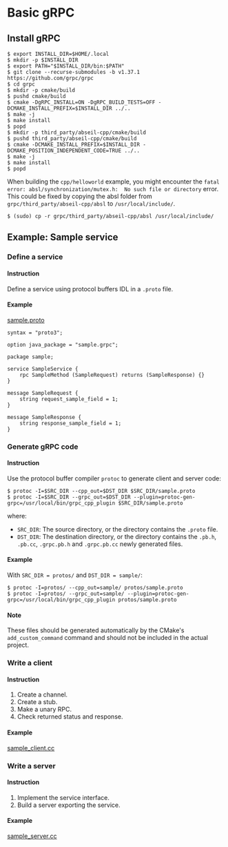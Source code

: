 # Basic gRPC
## Install gRPC
```
$ export INSTALL_DIR=$HOME/.local
$ mkdir -p $INSTALL_DIR
$ export PATH="$INSTALL_DIR/bin:$PATH"
$ git clone --recurse-submodules -b v1.37.1 https://github.com/grpc/grpc
$ cd grpc
$ mkdir -p cmake/build
$ pushd cmake/build
$ cmake -DgRPC_INSTALL=ON -DgRPC_BUILD_TESTS=OFF -DCMAKE_INSTALL_PREFIX=$INSTALL_DIR ../..
$ make -j
$ make install
$ popd
$ mkdir -p third_party/abseil-cpp/cmake/build
$ pushd third_party/abseil-cpp/cmake/build
$ cmake -DCMAKE_INSTALL_PREFIX=$INSTALL_DIR -DCMAKE_POSITION_INDEPENDENT_CODE=TRUE ../..
$ make -j
$ make install
$ popd
```

When building the `cpp/helloworld` example, you might encounter the `fatal error: absl/synchronization/mutex.h: 
No such file or directory` error. This could be fixed by copying the absl folder from `grpc/third_party/abseil-cpp/absl` 
to `/usr/local/include/`.

```
$ (sudo) cp -r grpc/third_party/abseil-cpp/absl /usr/local/include/
```

## Example: Sample service

### Define a service

#### Instruction
Define a service using protocol buffers IDL in a `.proto` file.

#### Example
[sample.proto](protos/sample.proto)

```
syntax = "proto3";

option java_package = "sample.grpc";

package sample;

service SampleService {
    rpc SampleMethod (SampleRequest) returns (SampleResponse) {}
}

message SampleRequest {
    string request_sample_field = 1;
}

message SampleResponse {
    string response_sample_field = 1;
}
```

### Generate gRPC code

#### Instruction
Use the protocol buffer compiler `protoc` to generate client and server code:
```
$ protoc -I=$SRC_DIR --cpp_out=$DST_DIR $SRC_DIR/sample.proto
$ protoc -I=$SRC_DIR --grpc_out=$DST_DIR --plugin=protoc-gen-grpc=/usr/local/bin/grpc_cpp_plugin $SRC_DIR/sample.proto
```
where:
* `SRC_DIR`: The source directory, or the directory contains the `.proto` file.
* `DST_DIR`: The destination directory, or the directory contains the `.pb.h`, `.pb.cc`, `.grpc.pb.h` and `.grpc.pb.cc` newly generated files.

#### Example
With `SRC_DIR = protos/` and `DST_DIR = sample/`:
```
$ protoc -I=protos/ --cpp_out=sample/ protos/sample.proto
$ protoc -I=protos/ --grpc_out=sample/ --plugin=protoc-gen-grpc=/usr/local/bin/grpc_cpp_plugin protos/sample.proto
```

#### Note
These files should be generated automatically by the CMake's `add_custom_command` command and should not be included in the actual project.

### Write a client

#### Instruction
1. Create a channel.
2. Create a stub.
3. Make a unary RPC.
4. Check returned status and response.

#### Example
[sample_client.cc](sample/sample_client.cc)

### Write a server

#### Instruction
1. Implement the service interface.
2. Build a server exporting the service.

#### Example
[sample_server.cc](sample/sample_server.cc)